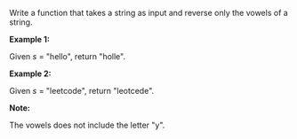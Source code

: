 Write a function that takes a string as input and reverse only the vowels of a string.

**Example 1:**

Given *s* = "hello", return "holle".

**Example 2:**

Given *s* = "leetcode", return "leotcede".

**Note:**

The vowels does not include the letter "y".
